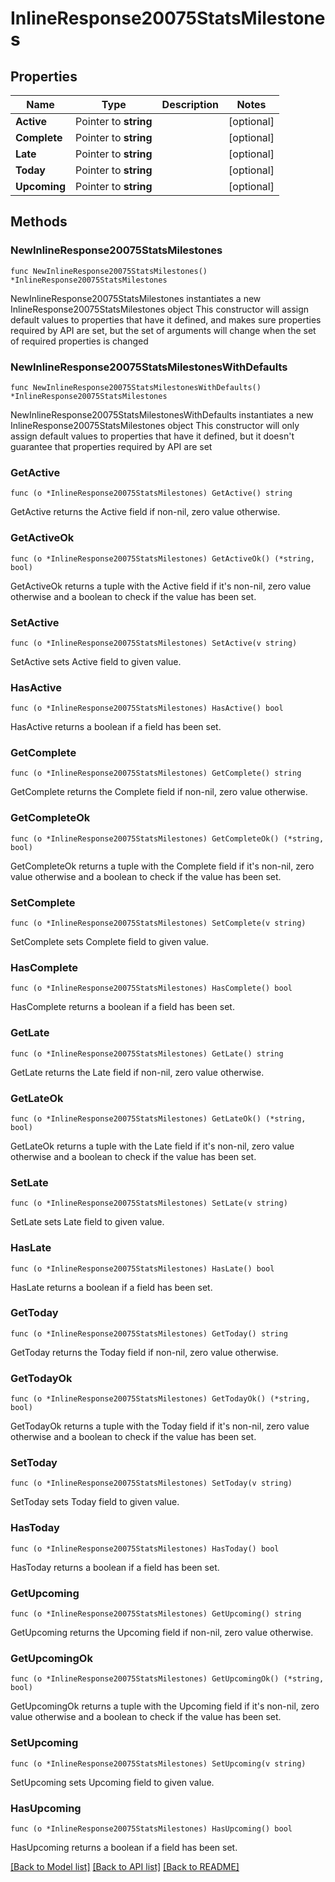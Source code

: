 # InlineResponse20075StatsMilestones

## Properties

Name | Type | Description | Notes
------------ | ------------- | ------------- | -------------
**Active** | Pointer to **string** |  | [optional] 
**Complete** | Pointer to **string** |  | [optional] 
**Late** | Pointer to **string** |  | [optional] 
**Today** | Pointer to **string** |  | [optional] 
**Upcoming** | Pointer to **string** |  | [optional] 

## Methods

### NewInlineResponse20075StatsMilestones

`func NewInlineResponse20075StatsMilestones() *InlineResponse20075StatsMilestones`

NewInlineResponse20075StatsMilestones instantiates a new InlineResponse20075StatsMilestones object
This constructor will assign default values to properties that have it defined,
and makes sure properties required by API are set, but the set of arguments
will change when the set of required properties is changed

### NewInlineResponse20075StatsMilestonesWithDefaults

`func NewInlineResponse20075StatsMilestonesWithDefaults() *InlineResponse20075StatsMilestones`

NewInlineResponse20075StatsMilestonesWithDefaults instantiates a new InlineResponse20075StatsMilestones object
This constructor will only assign default values to properties that have it defined,
but it doesn't guarantee that properties required by API are set

### GetActive

`func (o *InlineResponse20075StatsMilestones) GetActive() string`

GetActive returns the Active field if non-nil, zero value otherwise.

### GetActiveOk

`func (o *InlineResponse20075StatsMilestones) GetActiveOk() (*string, bool)`

GetActiveOk returns a tuple with the Active field if it's non-nil, zero value otherwise
and a boolean to check if the value has been set.

### SetActive

`func (o *InlineResponse20075StatsMilestones) SetActive(v string)`

SetActive sets Active field to given value.

### HasActive

`func (o *InlineResponse20075StatsMilestones) HasActive() bool`

HasActive returns a boolean if a field has been set.

### GetComplete

`func (o *InlineResponse20075StatsMilestones) GetComplete() string`

GetComplete returns the Complete field if non-nil, zero value otherwise.

### GetCompleteOk

`func (o *InlineResponse20075StatsMilestones) GetCompleteOk() (*string, bool)`

GetCompleteOk returns a tuple with the Complete field if it's non-nil, zero value otherwise
and a boolean to check if the value has been set.

### SetComplete

`func (o *InlineResponse20075StatsMilestones) SetComplete(v string)`

SetComplete sets Complete field to given value.

### HasComplete

`func (o *InlineResponse20075StatsMilestones) HasComplete() bool`

HasComplete returns a boolean if a field has been set.

### GetLate

`func (o *InlineResponse20075StatsMilestones) GetLate() string`

GetLate returns the Late field if non-nil, zero value otherwise.

### GetLateOk

`func (o *InlineResponse20075StatsMilestones) GetLateOk() (*string, bool)`

GetLateOk returns a tuple with the Late field if it's non-nil, zero value otherwise
and a boolean to check if the value has been set.

### SetLate

`func (o *InlineResponse20075StatsMilestones) SetLate(v string)`

SetLate sets Late field to given value.

### HasLate

`func (o *InlineResponse20075StatsMilestones) HasLate() bool`

HasLate returns a boolean if a field has been set.

### GetToday

`func (o *InlineResponse20075StatsMilestones) GetToday() string`

GetToday returns the Today field if non-nil, zero value otherwise.

### GetTodayOk

`func (o *InlineResponse20075StatsMilestones) GetTodayOk() (*string, bool)`

GetTodayOk returns a tuple with the Today field if it's non-nil, zero value otherwise
and a boolean to check if the value has been set.

### SetToday

`func (o *InlineResponse20075StatsMilestones) SetToday(v string)`

SetToday sets Today field to given value.

### HasToday

`func (o *InlineResponse20075StatsMilestones) HasToday() bool`

HasToday returns a boolean if a field has been set.

### GetUpcoming

`func (o *InlineResponse20075StatsMilestones) GetUpcoming() string`

GetUpcoming returns the Upcoming field if non-nil, zero value otherwise.

### GetUpcomingOk

`func (o *InlineResponse20075StatsMilestones) GetUpcomingOk() (*string, bool)`

GetUpcomingOk returns a tuple with the Upcoming field if it's non-nil, zero value otherwise
and a boolean to check if the value has been set.

### SetUpcoming

`func (o *InlineResponse20075StatsMilestones) SetUpcoming(v string)`

SetUpcoming sets Upcoming field to given value.

### HasUpcoming

`func (o *InlineResponse20075StatsMilestones) HasUpcoming() bool`

HasUpcoming returns a boolean if a field has been set.


[[Back to Model list]](../README.md#documentation-for-models) [[Back to API list]](../README.md#documentation-for-api-endpoints) [[Back to README]](../README.md)


